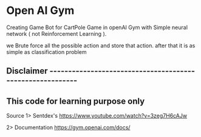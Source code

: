 # Open AI Gym
Creating Game Bot for CartPole Game in openAI Gym with Simple neural network ( not Reinforcement Learning ).

we Brute force all the possible action and store that action. after that it is as simple as classification problem


Disclaimer ----------------------------------------------------------
---------------------------------------------------------------------
This code for learning purpose only 
----------------------------------------------------------------------

Source
1> Sentdex's https://www.youtube.com/watch?v=3zeg7H6cAJw


2> Documentation https://gym.openai.com/docs/
